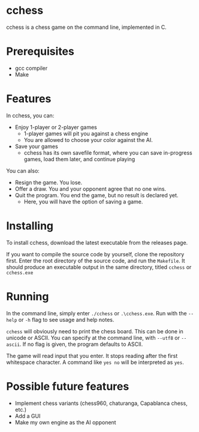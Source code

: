 # cchess

cchess is a chess game on the command line, implemented in C.

# Prerequisites

* gcc compiler
* Make

# Features

In cchess, you can:

* Enjoy 1-player or 2-player games
  * 1-player games will pit you against a chess engine
  * You are allowed to choose your color against the AI.
* Save your games
  * cchess has its own savefile format, where you can save in-progress 
    games, load them later, and continue playing

You can also:

* Resign the game. You lose.
* Offer a draw. You and your opponent agree that no one wins.
* Quit the program. You end the game, but no result is declared yet.
  * Here, you will have the option of saving a game.

# Installing

To install cchess, download the latest executable from the releases page. 

If you want to compile the source code by yourself, clone the repository first.
Enter the root directory of the source code, and run the `Makefile`. It should
produce an executable output in the same directory, titled `cchess` or `cchess.exe`

# Running

In the command line, simply enter `./cchess` or `.\cchess.exe`. Run with the
`--help` or `-h` flag to see usage and help notes.

`cchess` will obviously need to print the chess board. This can be done in
unicode or ASCII. You can specify at the command line, with `--utf8` or
`--ascii`. If no flag is given, the program defaults to ASCII.

The game will read input that you enter. It stops reading after the first
whitespace character. A command like `yes no` will be interpreted as `yes`.

# Possible future features

* Implement chess variants (chess960, chaturanga, Capablanca chess, etc.)
* Add a GUI
* Make my own engine as the AI opponent
